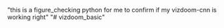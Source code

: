 "this is a figure_checking python for me to confirm if my vizdoom-cnn is working right" 
"# vizdoom_basic" 

